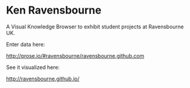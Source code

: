 # Ken Ravensbourne

A Visual Knowledge Browser to exhibit student projects at Ravensbourne UK.

Enter data here:

http://prose.io/#ravensbourne/ravensbourne.github.com

See it visualized here:

http://ravensbourne.github.io/